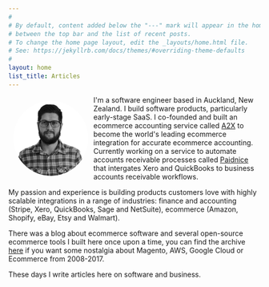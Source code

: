 ```yaml
---
#
# By default, content added below the "---" mark will appear in the home page
# between the top bar and the list of recent posts.
# To change the home page layout, edit the _layouts/home.html file.
# See: https://jekyllrb.com/docs/themes/#overriding-theme-defaults
#
layout: home
list_title: Articles
---
```


<img src="/bw-profile-ashley.png" alt="ashley" style="float: left;margin: 10px;width: 150px;border-radius: 50%;border: 1px #333;">


I'm a software engineer based in Auckland, New Zealand. I build software products, particularly early-stage SaaS. I co-founded and built an ecommerce accounting service called [A2X](https://www.a2xaccounting.com) to become the world's leading ecommerce integration for accurate ecommerce accounting. Currently working on a service to automate accounts receivable processes called [Paidnice](https://www.paidnice.com) that intergates Xero and QuickBooks to business accounts receivable workflows.

My passion and experience is building products customers love with highly scalable integrations in a range of industries: finance and accounting (Stripe, Xero, QuickBooks, Sage and NetSuite), ecommerce (Amazon, Shopify, eBay, Etsy and Walmart).

There was a blog about ecommerce software and several open-source ecommerce tools I built here once upon a time, you can find the archive [here](/blog-archive/) if you want some nostalgia about Magento, AWS, Google Cloud or Ecommerce from 2008-2017.

These days I write articles here on software and business.

